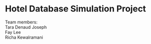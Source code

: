 # Hotel Database Simulation Project

Team members: <br>
Tara Denaud Joseph <br>
Fay Lee <br>
Richa Kewalramani <br>
